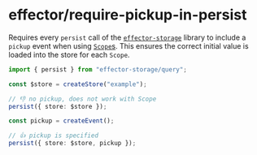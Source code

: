 # effector/require-pickup-in-persist

Requires every `persist` call of the [`effector-storage`](https://github.com/yumauri/effector-storage) library to include a `pickup` event when using [`Scope`s](https://effector.dev/api/effector/scope/). This ensures the correct initial value is loaded into the store for each `Scope`.

```ts
import { persist } from "effector-storage/query";

const $store = createStore("example");

// 👎 no pickup, does not work with Scope
persist({ store: $store });
```

```ts
const pickup = createEvent();

// 👍 pickup is specified
persist({ store: $store, pickup });
```
